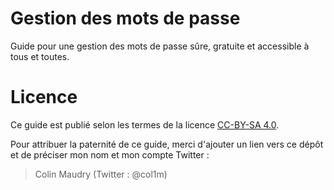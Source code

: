 # Gestion des mots de passe

Guide pour une gestion des mots de passe sûre, gratuite et accessible à tous et toutes.

# Licence

Ce guide est publié selon les termes de la licence [CC-BY-SA 4.0](https://creativecommons.org/licenses/by-sa/4.0/).

Pour attribuer la paternité de ce guide, merci d'ajouter un lien vers ce dépôt et de préciser mon nom et mon compte Twitter :

> Colin Maudry (Twitter : @col1m)
